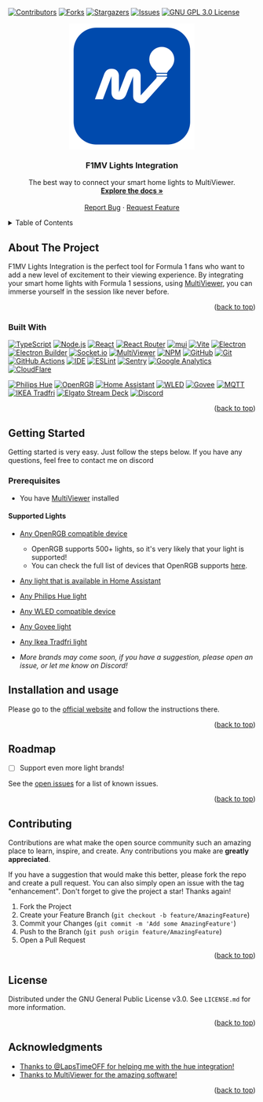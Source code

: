 <a name="readme-top"></a>

<!-- PROJECT SHIELDS -->
[![Contributors][contributors-shield]][contributors-url]
[![Forks][forks-shield]][forks-url]
[![Stargazers][stars-shield]][stars-url]
[![Issues][issues-shield]][issues-url]
[![GNU GPL 3.0 License][license-shield]][license-url]

<div align="center">
<img src="icons/logo_1024x1024_rounded.png" alt="The F1MV Lights Integration logo" align="center" width="256" height="256"/>
<h3 align="center">F1MV Lights Integration</h3>
  <p align="center">
    The best way to connect your smart home lights to MultiViewer.
    <br />
    <a href="https://f1mvli.jstt.me/docs"><strong>Explore the docs »</strong></a>
    <br />
    <br />
    <a href="https://github.com/JustJoostNL/F1MV-Lights-Integration/issues">Report Bug</a>
    ·
    <a href="https://github.com/JustJoostNL/F1MV-Lights-Integration/issues">Request Feature</a>
  </p>
</div>



<!-- TABLE OF CONTENTS -->
<details>
  <summary>Table of Contents</summary>
  <ol>
    <li>
      <a href="#about-the-project">About The Project</a>
      <ul>
        <li><a href="#built-with">Built With</a></li>
      </ul>
    </li>
    <li>
      <a href="#getting-started">Getting Started</a>
      <ul>
        <li><a href="#prerequisites">Prerequisites</a></li>
      </ul>
    </li>
    <li><a href="#installation-and-usage">Installation and usage</a></li>
    <li><a href="#roadmap">Roadmap</a></li>
    <li><a href="#contributing">Contributing</a></li>
    <li><a href="#license">License</a></li>
  </ol>
</details>



<!-- ABOUT THE PROJECT -->
## About The Project

[//]: # ([![Product Name Screen Shot][product-screenshot]]&#40;product-screenshot-here&#41;)

F1MV Lights Integration is the perfect tool for Formula 1 fans who want to add a new level of excitement to their viewing experience.
By integrating your smart home lights with Formula 1 sessions, using [MultiViewer](https://multiviewer.app), you can immerse yourself in the session like never before.

<p align="right">(<a href="#readme-top">back to top</a>)</p>


### Built With

[![TypeScript][typescript]][typescript-url]
[![Node.js][nodejs]][nodejs-url]
[![React][react]][react-url]
[![React Router][react-router]][react-router-url]
[![mui][mui]][mui-url]
[![Vite][vite]][vite-url]
[![Electron][Electron]][electron-url]
[![Electron Builder][electron-builder]][electron-builder-url]
[![Socket.io][Socket.io]][socket.io-url]
[![MultiViewer][f1mv]][f1mv-url]
[![NPM][npm]][npm-url]
[![GitHub][GitHub]][github-url]
[![Git][git]][git-url]
[![GitHub Actions][GitHub-actions]][github-actions-url]
[![IDE][ide]][ide-url]
[![ESLint][eslint]][eslint-url]
[![Sentry][sentry]][sentry-url]
[![Google Analytics][ga4]][ga4-url]
[![CloudFlare][cloudflare]][cloudflare-url]

[![Philips Hue][philips-hue]][philips-hue-url]
[![OpenRGB][openrgb]][openrgb-url]
[![Home Assistant][home-assistant]][home-assistant-url]
[![WLED][wled]][wled-url]
[![Govee][govee]][govee-url]
[![MQTT][mqtt]][mqtt-url]
[![IKEA Tradfri][tradfri]][tradfri-url]
[![Elgato Stream Deck][streamdeck]][streamdeck-url]
[![Discord][discord]][discord-url]

<p align="right">(<a href="#readme-top">back to top</a>)</p>



<!-- GETTING STARTED -->
## Getting Started

Getting started is very easy. Just follow the steps below. If you have any questions, feel free to contact me on discord

### Prerequisites

- You have [MultiViewer](https://multiviewer.app) installed

#### Supported Lights
- [Any OpenRGB compatible device][openrgb-devices-url]
  - OpenRGB supports 500+ lights, so it's very likely that your light is supported!
  - You can check the full list of devices that OpenRGB supports [here][openrgb-devices-url].
- [Any light that is available in Home Assistant][home-assistant-url]
- [Any Philips Hue light][philips-hue-url]
- [Any WLED compatible device][wled-url]
- [Any Govee light][govee-url]
- [Any Ikea Tradfri light][tradfri-url]


- *More brands may come soon, if you have a suggestion, please open an issue, or let me know on Discord!*

## Installation and usage

Please go to the [official website](https://f1mvli.jstt.me) and follow the instructions there.

<p align="right">(<a href="#readme-top">back to top</a>)</p>


<!-- ROADMAP -->
## Roadmap

- [ ] Support even more light brands!

See the [open issues][issuesurl] for a list of known issues.

<p align="right">(<a href="#readme-top">back to top</a>)</p>



<!-- CONTRIBUTING -->
## Contributing

Contributions are what make the open source community such an amazing place to learn, inspire, and create. Any contributions you make are **greatly appreciated**.

If you have a suggestion that would make this better, please fork the repo and create a pull request. You can also simply open an issue with the tag "enhancement".
Don't forget to give the project a star! Thanks again!

1. Fork the Project
2. Create your Feature Branch (`git checkout -b feature/AmazingFeature`)
3. Commit your Changes (`git commit -m 'Add some AmazingFeature'`)
4. Push to the Branch (`git push origin feature/AmazingFeature`)
5. Open a Pull Request

<p align="right">(<a href="#readme-top">back to top</a>)</p>



<!-- LICENSE -->
## License

Distributed under the GNU General Public License v3.0. See `LICENSE.md` for more information.

<p align="right">(<a href="#readme-top">back to top</a>)</p>


<!-- ACKNOWLEDGMENTS -->
## Acknowledgments
* [Thanks to @LapsTimeOFF for helping me with the hue integration!](https://github.com/LapsTimeOFF/)
* [Thanks to MultiViewer for the amazing software!](https://multiviewer.app)


<p align="right">(<a href="#readme-top">back to top</a>)</p>



<!-- MARKDOWN LINKS & IMAGES -->
<!-- https://www.markdownguide.org/basic-syntax/#reference-style-links -->
[contributors-shield]: https://img.shields.io/github/contributors/JustJoostNL/F1MV-Lights-Integration.svg?style=for-the-badge
[contributors-url]: https://github.com/JustJoostNL/F1MV-Lights-Integration/graphs/contributors
[forks-shield]: https://img.shields.io/github/forks/JustJoostNL/F1MV-Lights-Integration.svg?style=for-the-badge
[forks-url]: https://github.com/JustJoostNL/F1MV-Lights-Integration/network/members
[stars-shield]: https://img.shields.io/github/stars/JustJoostNL/F1MV-Lights-Integration.svg?style=for-the-badge
[stars-url]: https://github.com/JustJoostNL/F1MV-Lights-Integration/stargazers
[issues-shield]: https://img.shields.io/github/issues/JustJoostNL/F1MV-Lights-Integration.svg?style=for-the-badge
[issues-url]: https://github.com/JustJoostNL/F1MV-Lights-Integration/issues
[license-shield]: https://img.shields.io/github/license/JustJoostNL/F1MV-Lights-Integration.svg?style=for-the-badge
[license-url]: https://github.com/JustJoostNL/F1MV-Lights-Integration/blob/main/LICENSE.MD
[product-screenshot]: https://github.com/JustJoostNL/F1MV-Lights-Integration/blob/master/icons/logo_256x256_rounded.png?raw=true
[typescript]: https://img.shields.io/badge/TypeScript-007ACC?style=for-the-badge&logo=typescript&logoColor=white
[typescript-url]: https://www.typescriptlang.org/
[react]: https://img.shields.io/badge/React-20232A?style=for-the-badge&logo=react&logoColor=61DAFB
[react-url]: https://react.dev
[react-router]: https://img.shields.io/badge/React_Router-CA4245?style=for-the-badge&logo=react-router&logoColor=white
[react-router-url]: https://reactrouter.com
[vite]: https://img.shields.io/badge/Vite-646CFF?style=for-the-badge&logo=vite&logoColor=white
[vite-url]: https://vitejs.dev
[mui]: https://img.shields.io/badge/MUI-%230081CB.svg?style=for-the-badge&logo=mui&logoColor=white
[mui-url]: https://mui.com
[npm]: https://img.shields.io/badge/npm-CB3837?style=for-the-badge&logo=npm&logoColor=white
[npm-url]: https://www.npmjs.com/
[cloudflare]: https://img.shields.io/badge/Cloudflare-F38020?style=for-the-badge&logo=cloudflare&logoColor=white
[cloudflare-url]: https://www.cloudflare.com/
[socket.io]: https://img.shields.io/badge/Socket.io-010101?style=for-the-badge&logo=socket.io&logoColor=white
[socket.io-url]: https://socket.io/
[electron]: https://img.shields.io/badge/Electron-47848F?style=for-the-badge&logo=electron&logoColor=white
[electron-url]: https://www.electronjs.org/
[electron-builder]: https://img.shields.io/badge/Electron%20Builder-47848F?style=for-the-badge&logo=electron&logoColor=white
[electron-builder-url]: https://www.electron.build/
[f1mv-lights-integration]: https://img.shields.io/badge/F1MV-Lights-Integration-0002bb?style=for-the-badge&logo=F1MV-Lights-Integration&logoColor=black
[github-actions]: https://img.shields.io/badge/github%20actions-%232671E5.svg?style=for-the-badge&logo=githubactions&logoColor=white
[github-actions-url]: https://github.com/features/actions
[ide]: https://img.shields.io/badge/IntelliJIDEA-000000.svg?style=for-the-badge&logo=intellij-idea&logoColor=white
[ide-url]: https://www.jetbrains.com/idea/
[Git]: https://img.shields.io/badge/git-%23F05033.svg?style=for-the-badge&logo=git&logoColor=white
[git-url]: https://git-scm.com/
[GitHub]: https://img.shields.io/badge/github-%23121011.svg?style=for-the-badge&logo=github&logoColor=white
[github-url]: https://github.com
[f1mv]: https://img.shields.io/badge/MultiViewer-fb1e07.svg?style=for-the-badge&logo=f1&logoColor=white
[f1mv-url]: https://multiviewer.app
[ESLint]: https://img.shields.io/badge/ESLint-4B32C3?style=for-the-badge&logo=eslint&logoColor=white
[ESLint-url]: https://eslint.org/
[Sentry]: https://img.shields.io/badge/Sentry-362D59?style=for-the-badge&logo=sentry&logoColor=white
[Sentry-url]: https://sentry.io/
[ga4]: https://img.shields.io/badge/Google%20Analytics-E37400?style=for-the-badge&logo=google-analytics&logoColor=white
[ga4-url]: https://analytics.google.com/
[nodejs]: https://img.shields.io/badge/Node.js-43853D?style=for-the-badge&logo=node.js&logoColor=white
[nodejs-url]: https://nodejs.org/en/
[releases-url]: https://github.com/JustJoostNL/F1MV-Lights-Integration/releases
[wikiurl]: https://f1mvli.jstt.me
[issuesurl]: https://github.com/JustJoostNL/F1MV-Lights-Integration/issues
[philips-hue]: https://img.shields.io/badge/Philips%20Hue-0002bb?style=for-the-badge&logo=Philips%20Hue&logoColor=white
[philips-hue-url]: https://www2.meethue.com/en-us
[tradfri]: https://img.shields.io/badge/IKEA%20Tradfri-00539f.svg?style=for-the-badge&logo=ikea&logoColor=white
[tradfri-url]: https://www.ikea.com/us/en/cat/smart-lighting-36812/
[govee]: https://img.shields.io/badge/Govee-000666.svg?style=for-the-badge&logo=govee&logoColor=white
[govee-url]: https://us.govee.com/
[MQTT]: https://img.shields.io/badge/MQTT-0002bb.svg?style=for-the-badge&logo=mqtt&logoColor=white
[MQTT-url]: https://mqtt.org/
[openrgb]: https://img.shields.io/badge/OpenRGB-0002bb.svg?style=for-the-badge&logo=openrgb&logoColor=white
[openrgb-url]: https://openrgb.org/
[openrgb-devices-url]: https://openrgb.org/devices.html
[wled]: https://img.shields.io/badge/WLED-0002bb.svg?style=for-the-badge&logo=wled&logoColor=white
[streamdeck]: https://img.shields.io/badge/Stream%20Deck-0002bb.svg?style=for-the-badge&logo=elgato&logoColor=white
[streamdeck-url]: https://www.elgato.com/en/gaming/stream-deck
[discord]: https://img.shields.io/badge/Discord-0002bb.svg?style=for-the-badge&logo=discord&logoColor=white
[discord-url]: https://discord.com/
[wled-url]: https://github.com/Aircoookie/WLED
[home-assistant]: https://img.shields.io/badge/home%20assistant-%2341BDF5.svg?style=for-the-badge&logo=home-assistant&logoColor=white
[home-assistant-url]: https://www.home-assistant.io/

[github_username]: JustJoostNL
[repo_name]: F1MV-Lights-Integration